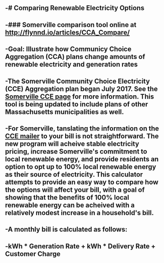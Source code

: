 -# Comparing Renewable Electricity Options
 -
 -### Somerville comparison tool online at http://flynnd.io/articles/CCA_Compare/
 -
 -Goal: Illustrate how Communicy Choice Aggregation (CCA) plans change amounts of renewable electricity and generation rates
 -
 -The Somerville Community Choice Electricity (CCE) Aggregation plan began July 2017. See the [Somerville CCE page](https://somervillecce.com) for more information. This tool is being updated to include plans of other Massachusetts municipalities as well.
 -
 -For Somerville, tanslating the information on the [CCE mailer](https://somervilledev.files.wordpress.com/2016/10/somerville-opt-out-eversource-2017-final.pdf) to your bill is not straightforward. The new program will acheive stable electricity pricing, increase Somerville's commitment to local renewable energy, and provide residents an option to opt up to 100% local renewable energy as their source of electricity. This calculator attempts to provide an easy way to compare how the options will affect your bill, with a goal of showing that the benefits of 100% local renewable energy can be acheived with a relatively modest increase in a household's bill.
 -
 -A monthly bill is calculated as follows:
 -
 -kWh * Generation Rate + kWh * Delivery Rate + Customer Charge
 -
